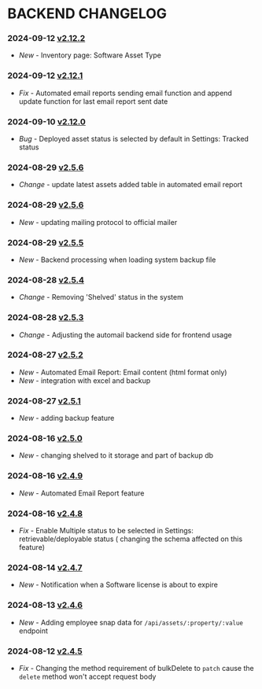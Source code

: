 # BACKEND CHANGELOG

### 2024-09-12 [v2.12.2](https://connect.zoho.com/portal/intranet/task/623367000000281173)
- *New* - Inventory page: Software Asset Type

### 2024-09-12 [v2.12.1](https://connect.zoho.com/portal/intranet/task/623367000000597066)
- *Fix* - Automated email reports sending email function and append update function for last email report sent date

### 2024-09-10 [v2.12.0](https://connect.zoho.com/portal/intranet/task/623367000000658393)
- *Bug* - Deployed asset status is selected by default in Settings: Tracked status

### 2024-08-29 [v2.5.6](https://connect.zoho.com/portal/intranet/task/623367000000590081)
- *Change* - update latest assets added table in automated email report

### 2024-08-29 [v2.5.6](https://gitlab.com/full-scale-internship/stockpilot/-/commit/9ab62005be3ee96414616235fb39d70bb09a62a8)
- *New* - updating mailing protocol to official mailer

### 2024-08-29 [v2.5.5](https://connect.zoho.com/portal/intranet/task/623367000000615263)
- *New* - Backend processing when loading system backup file

### 2024-08-28 [v2.5.4](https://connect.zoho.com/portal/intranet/task/623367000000601111)
- *Change* - Removing 'Shelved' status in the system

### 2024-08-28 [v2.5.3](https://connect.zoho.com/portal/intranet/task/623367000000599090)
- *Change* - Adjusting the automail backend side for frontend usage

### 2024-08-27 [v2.5.2](https://connect.zoho.com/portal/intranet/task/623367000000590081)
- *New* - Automated Email Report: Email content (html format only)
- *New* - integration with excel and backup

### 2024-08-27 [v2.5.1](https://connect.zoho.com/portal/intranet/task/623367000000597034)
- *New* - adding backup feature

### 2024-08-16 [v2.5.0](https://connect.zoho.com/portal/intranet/task/623367000000601111)
- *New* - changing shelved to it storage and part of backup db

### 2024-08-16 [v2.4.9](https://connect.zoho.com/portal/intranet/task/623367000000597248)
- *New* - Automated Email Report feature

### 2024-08-16 [v2.4.8](https://connect.zoho.com/portal/intranet/task/623367000000584055)
- *Fix* - Enable Multiple status to be selected in Settings: retrievable/deployable status ( changing the schema affected on this feature)

### 2024-08-14 [v2.4.7](https://connect.zoho.com/portal/intranet/task/623367000000570055)
- *New* - Notification when a Software license is about to expire

### 2024-08-13 [v2.4.6](https://connect.zoho.com/portal/intranet/task/623367000000584121)
- *New* - Adding employee snap data for `/api/assets/:property/:value` endpoint

### 2024-08-12 [v2.4.5](https://connect.zoho.com/portal/intranet/task/623367000000573043)
- *Fix* - Changing the method requirement of bulkDelete to `patch` cause the `delete` method won't accept request body